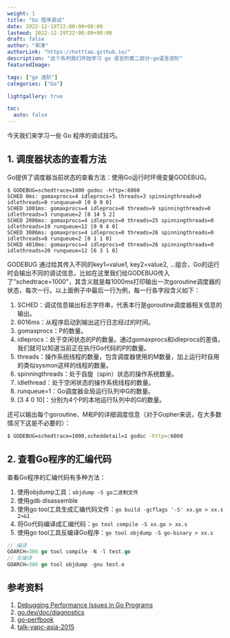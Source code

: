 ```yaml
---
weight: 1
title: "Go 程序调试"
date: 2022-12-19T22:00:00+08:00
lastmod: 2022-12-19T22:00:00+08:00
draft: false
author: "宋涛"
authorLink: "https://hotttao.github.io/"
description: "这个系列我们开始学习 go 语言的第二部分-go语言进阶"
featuredImage: 

tags: ["go 进阶"]
categories: ["Go"]

lightgallery: true

toc:
  auto: false
---
```

今天我们来学习一些 Go 程序的调试技巧。
<!-- more -->

## 1. 调度器状态的查看方法
Go提供了调度器当前状态的查看方法：使用Go运行时环境变量GODEBUG。

```shell
$ GODEBUG=schedtrace=1000 godoc -http=:6060
SCHED 0ms: gomaxprocs=4 idleprocs=3 threads=3 spinningthreads=0 idlethreads=0 runqueue=0 [0 0 0 0]
SCHED 1001ms: gomaxprocs=4 idleprocs=0 threads=9 spinningthreads=0 idlethreads=3 runqueue=2 [8 14 5 2]
SCHED 2006ms: gomaxprocs=4 idleprocs=0 threads=25 spinningthreads=0 idlethreads=19 runqueue=12 [0 0 4 0]
SCHED 3006ms: gomaxprocs=4 idleprocs=0 threads=26 spinningthreads=0 idlethreads=8 runqueue=2 [0 1 1 0]
SCHED 4010ms: gomaxprocs=4 idleprocs=0 threads=26 spinningthreads=0 idlethreads=20 runqueue=12 [6 3 1 0]
```

GODEBUG 通过给其传入不同的key1=value1, key2=value2, …组合，Go的运行时会输出不同的调试信息，比如在这里我们给GODEBUG传入了"schedtrace=1000"，其含义就是每1000ms打印输出一次goroutine调度器的状态，每次一行。以上面例子中最后一行为例，每一行各字段含义如下：
1. SCHED：调试信息输出标志字符串，代表本行是goroutine调度器相关信息的输出。
2. 6016ms：从程序启动到输出这行日志经过的时间。
3. gomaxprocs：P的数量。
4. idleprocs：处于空闲状态的P的数量。通过gomaxprocs和idleprocs的差值，我们就可以知道当前正在执行Go代码的P的数量。
5. threads：操作系统线程的数量，包含调度器使用的M数量，加上运行时自用的类似sysmon这样的线程的数量。
6. spinningthreads：处于自旋（spin）状态的操作系统数量。
7. idlethread：处于空闲状态的操作系统线程的数量。
8. runqueue=1：Go调度器全局运行队列中G的数量。
9. [3 4 0 10]：分别为4个P的本地运行队列中的G的数量。


还可以输出每个goroutine、M和P的详细调度信息（对于Gopher来说，在大多数情况下这是不必要的）：

```bash
$ GODEBUG=schedtrace=1000,scheddetail=1 godoc -http=:6060
```

## 2. 查看Go程序的汇编代码
查看Go程序的汇编代码有多种方法：
1. 使用objdump工具：`objdump -S go二进制文件`
2. 使用gdb disassemble
3. 使用go tool工具生成汇编代码文件：`go build -gcflags '-S' xx.go > xx.s 2>&1`
4. 将Go代码编译成汇编代码：`go tool compile -S xx.go > xx.s`
5. 使用go tool工具反编译Go程序：`go tool objdump -S go-binary > xx.s`

```go
// 编译
GOARCH=386 go tool compile -N -l test.go
// 反编译
GOARCH=386 go tool objdump -gnu test.o
```


## 参考资料
1. [Debugging Performance Issues in Go Programs](https://software.intel.com/en-us/blogs/2014/05/10/debugging-performance-issues-in-go-programs)
2. [go.dev/doc/diagnostics](https://go.dev/doc/diagnostics)
3. [go-perfbook](https://github.com/dgryski/go-perfbook/blob/master/performance-zh.md)
4. [talk-yapc-asia-2015](https://github.com/bradfitz/talk-yapc-asia-2015/blob/master/talk.md)